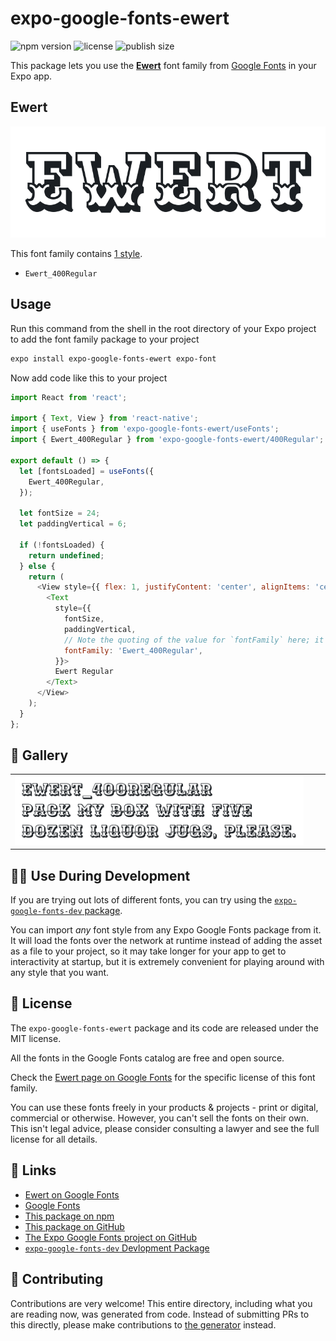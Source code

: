 # expo-google-fonts-ewert

![npm version](https://flat.badgen.net/npm/v/expo-google-fonts-ewert)
![license](https://flat.badgen.net/github/license/expo/google-fonts)
![publish size](https://flat.badgen.net/packagephobia/install/expo-google-fonts-ewert)

This package lets you use the [**Ewert**](https://fonts.google.com/specimen/Ewert) font family from [Google Fonts](https://fonts.google.com/) in your Expo app.

## Ewert

![Ewert](./font-family.png)

This font family contains [1 style](#-gallery).

- `Ewert_400Regular`

## Usage

Run this command from the shell in the root directory of your Expo project to add the font family package to your project
```sh
expo install expo-google-fonts-ewert expo-font
```

Now add code like this to your project
```js
import React from 'react';

import { Text, View } from 'react-native';
import { useFonts } from 'expo-google-fonts-ewert/useFonts';
import { Ewert_400Regular } from 'expo-google-fonts-ewert/400Regular';

export default () => {
  let [fontsLoaded] = useFonts({
    Ewert_400Regular,
  });

  let fontSize = 24;
  let paddingVertical = 6;

  if (!fontsLoaded) {
    return undefined;
  } else {
    return (
      <View style={{ flex: 1, justifyContent: 'center', alignItems: 'center' }}>
        <Text
          style={{
            fontSize,
            paddingVertical,
            // Note the quoting of the value for `fontFamily` here; it expects a string!
            fontFamily: 'Ewert_400Regular',
          }}>
          Ewert Regular
        </Text>
      </View>
    );
  }
};

```

## 🔡 Gallery


||||
|-|-|-|
|![Ewert_400Regular](.//400Regular/Ewert_400Regular.ttf.png)||||


## 👩‍💻 Use During Development

If you are trying out lots of different fonts, you can try using the [`expo-google-fonts-dev` package](https://github.com/freeboub/google-fonts/tree/master/font-packages/dev#readme).

You can import *any* font style from any Expo Google Fonts package from it. It will load the fonts
over the network at runtime instead of adding the asset as a file to your project, so it may take longer
for your app to get to interactivity at startup, but it is extremely convenient
for playing around with any style that you want.

## 📖 License

The `expo-google-fonts-ewert` package and its code are released under the MIT license.

All the fonts in the Google Fonts catalog are free and open source.

Check the [Ewert page on Google Fonts](https://fonts.google.com/specimen/Ewert) for the specific license of this font family.

You can use these fonts freely in your products & projects - print or digital, commercial or otherwise. However, you can't sell the fonts on their own. This isn't legal advice, please consider consulting a lawyer and see the full license for all details.

## 🔗 Links

- [Ewert on Google Fonts](https://fonts.google.com/specimen/Ewert)
- [Google Fonts](https://fonts.google.com/)
- [This package on npm](https://www.npmjs.com/package/expo-google-fonts-ewert)
- [This package on GitHub](https://github.com/freeboub/google-fonts/tree/master/font-packages/ewert)
- [The Expo Google Fonts project on GitHub](https://github.com/freeboub/google-fonts)
- [`expo-google-fonts-dev` Devlopment Package](https://github.com/freeboub/google-fonts/tree/master/font-packages/dev)

## 🤝 Contributing

Contributions are very welcome! This entire directory, including what you are reading now, was generated from code. Instead of submitting PRs to this directly, please make contributions to [the generator](https://github.com/freeboub/google-fonts/tree/master/packages/generator) instead.
